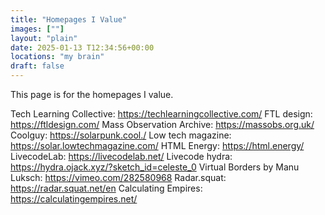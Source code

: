 ```yaml
---
title: "Homepages I Value"
images: [""]
layout: "plain"
date: 2025-01-13 T12:34:56+00:00
locations: "my brain"
draft: false
---
```

This page is for the homepages I value.

Tech Learning Collective: https://techlearningcollective.com/
FTL design: https://ftldesign.com/
Mass Observation Archive: https://massobs.org.uk/
Coolguy: https://solarpunk.cool./
Low tech magazine: https://solar.lowtechmagazine.com/
HTML Energy: https://html.energy/
LivecodeLab: https://livecodelab.net/
Livecode hydra: https://hydra.ojack.xyz/?sketch_id=celeste_0
Virtual Borders by Manu Luksch: https://vimeo.com/282580968
Radar.squat: https://radar.squat.net/en
Calculating Empires: https://calculatingempires.net/

